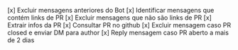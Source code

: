 [x] Excluir mensagens anteriores do Bot
[x] Identificar mensagens que contém links de PR
[x] Excluir mensagens que não são links de PR
[x] Extrair infos da PR
[x] Consultar PR no github
[x] Excluir mensagem caso PR closed e enviar DM para author
[x] Reply mensagem caso PR aberto a mais de 2 dias
